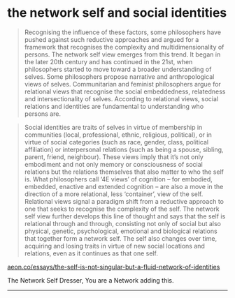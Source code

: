 # the network self and social identities

> Recognising the influence of these factors, some philosophers have pushed against such reductive approaches and argued for a framework that recognises the complexity and multidimensionality of persons. The network self view emerges from this trend. It began in the later 20th century and has continued in the 21st, when philosophers started to move toward a broader understanding of selves. Some philosophers propose narrative and anthropological views of selves. Communitarian and feminist philosophers argue for relational views that recognise the social embeddedness, relatedness and intersectionality of selves. According to relational views, social relations and identities are fundamental to understanding who persons are.

> Social identities are traits of selves in virtue of membership in communities (local, professional, ethnic, religious, political), or in virtue of social categories (such as race, gender, class, political affiliation) or interpersonal relations (such as being a spouse, sibling, parent, friend, neighbour). These views imply that it’s not only embodiment and not only memory or consciousness of social relations but the relations themselves that also matter to who the self is. What philosophers call ‘4E views’ of cognition – for embodied, embedded, enactive and extended cognition – are also a move in the direction of a more relational, less ‘container’, view of the self. Relational views signal a paradigm shift from a reductive approach to one that seeks to recognise the complexity of the self. The network self view further develops this line of thought and says that the self is relational through and through, consisting not only of social but also physical, genetic, psychological, emotional and biological relations that together form a network self. The self also changes over time, acquiring and losing traits in virtue of new social locations and relations, even as it continues as that one self.

[aeon.co/essays/the-self-is-not-singular-but-a-fluid-network-of-identities](https://aeon.co/essays/the-self-is-not-singular-but-a-fluid-network-of-identities)

The Network Self
Dresser, You are a Network
adding this.
 
---
 